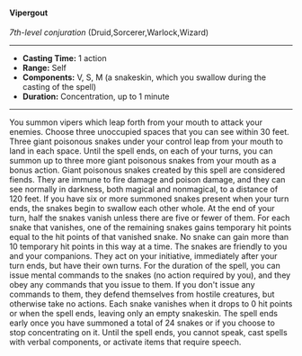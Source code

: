 #### Vipergout
*7th-level conjuration* (Druid,Sorcerer,Warlock,Wizard)
___
- **Casting Time:** 1 action
- **Range:** Self
- **Components:** V, S, M (a snakeskin, which you swallow during the casting of the spell)
- **Duration:** Concentration, up to 1 minute
---
You summon vipers which leap forth from your
mouth to attack your enemies. Choose three
unoccupied spaces that you can see within 30 feet.
Three giant poisonous snakes  under your control
leap from your mouth to land in each space.
Until the spell ends, on each of your turns, you
can summon up to three more giant poisonous
snakes from your mouth as a bonus action.
Giant poisonous snakes created by this spell are
considered fiends. They are immune to fire damage
and poison damage, and they can see normally in
darkness, both magical and nonmagical, to a
distance of 120 feet.
If you have six or more summoned snakes present
when your turn ends, the snakes begin to swallow
each other whole. At the end of your turn, half the
snakes vanish unless there are five or fewer of them.
For each snake that vanishes, one of the remaining
snakes gains temporary hit points equal to the hit
points of that vanished snake. No snake can gain
more than 10 temporary hit points in this way at a
time.
The snakes are friendly to you and your
companions. They act on your initiative,
immediately after your turn ends, but have their
own turns. For the duration of the spell, you can
issue mental commands to the snakes (no action
required by you), and they obey any commands that
you issue to them. If you don't issue any commands
to them, they defend themselves from hostile
creatures, but otherwise take no actions.
Each snake vanishes when it drops to 0 hit points
or when the spell ends, leaving only an empty
snakeskin.
The spell ends early once you have summoned a
total of 24 snakes or if you choose to stop
concentrating on it. Until the spell ends, you cannot
speak, cast spells with verbal components, or
activate items that require speech.
